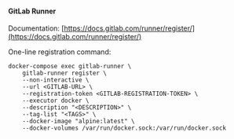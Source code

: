 #### GitLab Runner

Documentation: [https://docs.gitlab.com/runner/register/](https://docs.gitlab.com/runner/register/)

One-line registration command:
```
docker-compose exec gitlab-runner \
    gitlab-runner register \
    --non-interactive \
    --url <GITLAB-URL> \
    --registration-token <GITLAB-REGISTRATION-TOKEN> \
    --executor docker \
    --description "<DESCRIPTION>" \
    --tag-list "<TAGS>" \
    --docker-image "alpine:latest" \
    --docker-volumes /var/run/docker.sock:/var/run/docker.sock
```